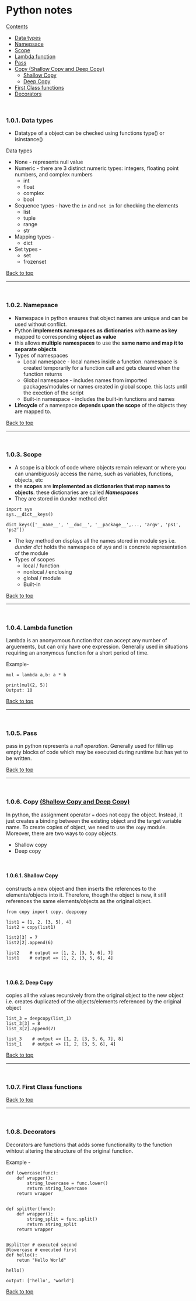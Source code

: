 # Python notes

[Contents](#)
  - [Data types](#101-data-types)
  - [Namepsace](#102-namepsace)
  - [Scope](#103-scope)
  - [Lambda function](#104-lambda-function)
  - [Pass](#105-pass)
  - [Copy (Shallow Copy and Deep Copy)](#106-copy-shallow-copy-and-deep-copy)
    - [Shallow Copy](#1061-shallow-copy)
    - [Deep Copy](#1062-deep-copy)
  - [First Class functions](#107-first-class-functions)
  - [Decorators](#108-decorators)

<br />

### 1.0.1. Data types
 - Datatype of a object can be checked using functions type() or isinstance()

Data types
 - None - represents null value
 - Numeric - there are 3 distinct numeric types: integers, floating point numbers, and complex numbers
   - int
   - float
   - complex
   - bool
 - Sequence types - have the  ```in```  and ```not in``` for checking the elements
   - list
   - tuple
   - range
   - str
 - Mapping types -
   - dict
 - Set types - 
   - set
   - frozenset


[Back to top](#)
<br />

---

<br />

### 1.0.2. Namepsace
 - Namespace in python ensures that object names are unique and can be used without conflict.
 - Python **implements namespaces as dictionaries** with **name as key** mapped to corresponding **object as value**
 - this allows **multiple namespaces** to use the **same name and map it to separate objects**
 - Types of namespaces
   - Local namespace - local names inside a function. namespace is created temporarily for a function call and gets cleared when the function returns
   - Global namespace - includes names from imported packages/modules or names created in global scope. this lasts until the exection of the script
   - Built-in namespace - includes the built-in functions and names
 - **Lifecycle** of a namespace **depends upon the scope** of the objects they are mapped to.

[Back to top](#)
<br />

---

<br />

### 1.0.3. Scope
 - A scope is a block of code where objects remain relevant or where you can unambiguosly access the name, such as variables, functions, objects, etc
 - the **scopes** are **implemented as dictionaries that map names to objects**. these dictionaries are called **_Namespaces_**
 - They are stored in dunder method _dict_
```
import sys
sys.__dict__keys()

dict_keys(['__name__', '__doc__', '__package__',..., 'argv', 'ps1', 'ps2'])
``` 
 - The key method on displays all the names stored in module sys i.e. _dunder dict_ holds the namespace of _sys_ and is concrete representation of the module
 - Types of scopes
   - local / function
   - nonlocal / enclosing
   - global / module
   - Built-in


[Back to top](#)
<br />

---

<br />

### 1.0.4. Lambda function
Lambda is an anonyomous function that can accept any number of arguements, but can only have one expression.
Generally used in situations requiring an anonymous function for a short period of time.

Example-
```
mul = lambda a,b: a * b

print(mul(2, 5))
Output: 10
```

[Back to top](#)
<br />

---

<br />

### 1.0.5. Pass 
pass in python represents a _null operation_.
Generally used for fillin up empty blocks of code which may be executed during runtime but has yet to be written.


[Back to top](#)
<br />

---

<br />

### 1.0.6. Copy [(Shallow Copy and Deep Copy)](https://docs.python.org/3/library/copy.html#module-copy)

In python, the assignment operator `=` does not copy the object. Instead, it just creates a binding between the existing object and the target variable name.
To create copies of object, we need to use the `copy` module.
Moreover, there are two ways to copy objects.
 - Shallow copy
 - Deep copy

<br />

#### 1.0.6.1. Shallow Copy
constructs a new object and then inserts the references to the elements/objects into it. Therefore, though the object is new, it still references the same elements/objects as the original object. 

```
from copy import copy, deepcopy

list1 = [1, 2, [3, 5], 4]
list2 = copy(list1)

list2[3] = 7
list2[2].append(6)

list2    # output => [1, 2, [3, 5, 6], 7]
list1    # output => [1, 2, [3, 5, 6], 4]
```

<br />

#### 1.0.6.2. Deep Copy
copies all the values recursively from the original object to the new object i.e. creates duplicated of the objects/elements referenced by the original object

```
list_3 = deepcopy(list_1)
list_3[3] = 8
list_3[2].append(7)

list_3    # output => [1, 2, [3, 5, 6, 7], 8]
list_1    # output => [1, 2, [3, 5, 6], 4]
```

[Back to top](#)
<br />

---
<br />

### 1.0.7. First Class functions


[Back to top](#)
<br />

---

<br />

### 1.0.8. Decorators

Decorators are functions that adds some functionality to the function wihtout altering the structure of the original function.

Example -
```
def lowercase(func):
    def wrapper():
        string_lowercase = func.lower()
        return string_lowercase
    return wrapper


def splitter(func):
    def wrapper():
        string_split = func.split()
        return string_split
    return wrapper


@splitter # executed second
@lowercase # executed first
def hello():
    retun "Hello World"

hello()

output: ['hello', 'world']
```
[Back to top](#)
